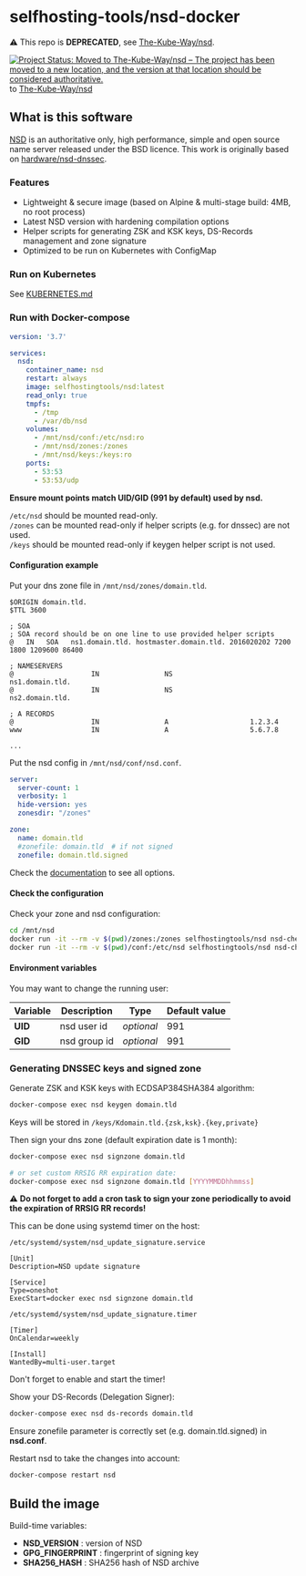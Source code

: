 # selfhosting-tools/nsd-docker

:warning: This repo is **DEPRECATED**, see [The-Kube-Way/nsd](https://github.com/The-Kube-Way/nsd).  

[![Project Status: Moved to The-Kube-Way/nsd – The project has been moved to a new location, and the version at that location should be considered authoritative.](https://www.repostatus.org/badges/latest/moved.svg)](https://www.repostatus.org/#moved) to [The-Kube-Way/nsd](https://github.com/The-Kube-Way/nsd)

## What is this software

[NSD](https://www.nlnetlabs.nl/projects/nsd/about/) is an authoritative only, high performance, simple and open source name server released under the BSD licence.
This work is originally based on [hardware/nsd-dnssec](https://github.com/hardware/nsd-dnssec).

### Features

- Lightweight & secure image (based on Alpine & multi-stage build: 4MB, no root process)
- Latest NSD version with hardening compilation options
- Helper scripts for generating ZSK and KSK keys, DS-Records management and zone signature
- Optimized to be run on Kubernetes with ConfigMap

### Run on Kubernetes

See [KUBERNETES.md](KUBERNETES.md)

### Run with Docker-compose

```yaml
version: '3.7'

services:
  nsd:
    container_name: nsd
    restart: always
    image: selfhostingtools/nsd:latest
    read_only: true
    tmpfs:
      - /tmp
      - /var/db/nsd
    volumes:
      - /mnt/nsd/conf:/etc/nsd:ro
      - /mnt/nsd/zones:/zones
      - /mnt/nsd/keys:/keys:ro
    ports:
      - 53:53
      - 53:53/udp
```

**Ensure mount points match UID/GID (991 by default) used by nsd.**

`/etc/nsd` should be mounted read-only.  
`/zones` can be mounted read-only if helper scripts (e.g. for dnssec) are not used.  
`/keys` should be mounted read-only if keygen helper script is not used.

#### Configuration example

Put your dns zone file in `/mnt/nsd/zones/domain.tld`.

```bind
$ORIGIN domain.tld.
$TTL 3600

; SOA
; SOA record should be on one line to use provided helper scripts
@   IN   SOA   ns1.domain.tld. hostmaster.domain.tld. 2016020202 7200 1800 1209600 86400

; NAMESERVERS
@                   IN                NS                   ns1.domain.tld.
@                   IN                NS                   ns2.domain.tld.

; A RECORDS
@                   IN                A                    1.2.3.4
www                 IN                A                    5.6.7.8

...
```

Put the nsd config in `/mnt/nsd/conf/nsd.conf`.

```yaml
server:
  server-count: 1
  verbosity: 1
  hide-version: yes
  zonesdir: "/zones"

zone:
  name: domain.tld
  #zonefile: domain.tld  # if not signed
  zonefile: domain.tld.signed
```

Check the [documentation](https://www.nlnetlabs.nl/documentation/nsd/) to see all options.

#### Check the configuration

Check your zone and nsd configuration:

```sh
cd /mnt/nsd
docker run -it --rm -v $(pwd)/zones:/zones selfhostingtools/nsd nsd-checkzone domain.tld /zones/domain.tld
docker run -it --rm -v $(pwd)/conf:/etc/nsd selfhostingtools/nsd nsd-checkconf /etc/nsd/nsd.conf
```

#### Environment variables

You may want to change the running user:

| Variable | Description  | Type       | Default value |
| -------- | -----------  | ----       | ------------- |
| **UID**  | nsd user id  | *optional* | 991           |
| **GID**  | nsd group id | *optional* | 991           |

### Generating DNSSEC keys and signed zone

Generate ZSK and KSK keys with ECDSAP384SHA384 algorithm:

```sh
docker-compose exec nsd keygen domain.tld
```

Keys will be stored in `/keys/Kdomain.tld.{zsk,ksk}.{key,private}`

Then sign your dns zone (default expiration date is 1 month):

```sh
docker-compose exec nsd signzone domain.tld

# or set custom RRSIG RR expiration date:
docker-compose exec nsd signzone domain.tld [YYYYMMDDhhmmss]
```

:warning: **Do not forget to add a cron task to sign your zone periodically to avoid the expiration of RRSIG RR records!**

This can be done using systemd timer on the host:

`/etc/systemd/system/nsd_update_signature.service`

```systemd
[Unit]
Description=NSD update signature

[Service]
Type=oneshot
ExecStart=docker exec nsd signzone domain.tld
```

`/etc/systemd/system/nsd_update_signature.timer`

```systemd
[Timer]
OnCalendar=weekly

[Install]
WantedBy=multi-user.target
```

Don't forget to enable and start the timer!

Show your DS-Records (Delegation Signer):

```sh
docker-compose exec nsd ds-records domain.tld
```

Ensure zonefile parameter is correctly set (e.g. domain.tld.signed) in **nsd.conf**.

Restart nsd to take the changes into account:

```sh
docker-compose restart nsd
```

## Build the image

Build-time variables:

- **NSD_VERSION** : version of NSD
- **GPG_FINGERPRINT** : fingerprint of signing key
- **SHA256_HASH** : SHA256 hash of NSD archive
